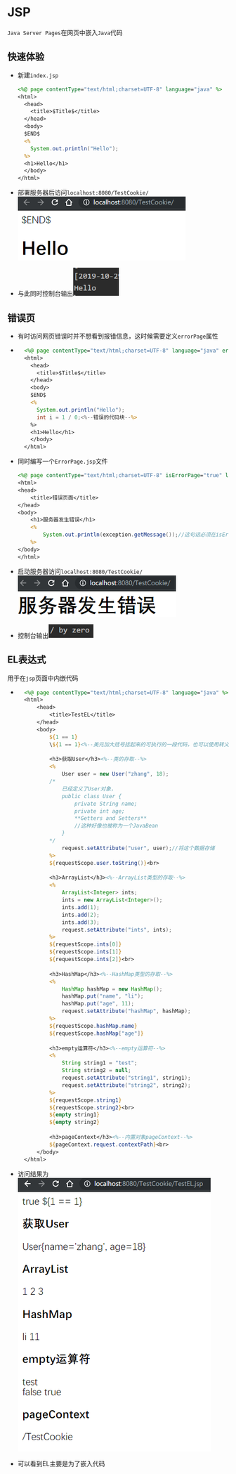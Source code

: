 # JSP

`Java Server Pages`在网页中嵌入`Java`代码

## 快速体验

* 新建`index.jsp`

    ```jsp
    <%@ page contentType="text/html;charset=UTF-8" language="java" %>
    <html>
      <head>
        <title>$Title$</title>
      </head>
      <body>
      $END$
      <%
        System.out.println("Hello");
      %>
      <h1>Hello</h1>
      </body>
    </html>
    ```

* 部署服务器后访问`localhost:8080/TestCookie/`![image-20191029213705640](image-20191029213705640.png)

* 与此同时控制台输出![image-20191029213733003](image-20191029213733003.png)

## 错误页

* 有时访问网页错误时并不想看到报错信息，这时候需要定义`errorPage`属性

* ```jsp
    <%@ page contentType="text/html;charset=UTF-8" language="java" errorPage="ErrorPage.jsp" <%--设置错误页跳转至相应的页面--%>%>
    <html>
      <head>
        <title>$Title$</title>
      </head>
      <body>
      $END$
      <%
        System.out.println("Hello");
        int i = 1 / 0;<%--错误的代码块--%>
      %>
      <h1>Hello</h1>
      </body>
    </html>
    ```

* 同时编写一个`ErrorPage.jsp`文件

    ```jsp
    <%@ page contentType="text/html;charset=UTF-8" isErrorPage="true" language="java" %><%--isErrorPage标记是否为错误页，true时exception对象就可用了--%>
    <html>
    <head>
        <title>错误页面</title>
    </head>
    <body>
        <h1>服务器发生错误</h1>
        <%
            System.out.println(exception.getMessage());//这句话必须在isErrorPage为true时才可用
        %>
    </body>
    </html>
    ```

* 启动服务器访问`localhost:8080/TestCookie/`![image-20191029214243250](image-20191029214243250.png)

* 控制台输出![image-20191029214950020](image-20191029214950020.png)

## EL表达式

用于在`jsp`页面中内嵌代码

* ```jsp
    <%@ page contentType="text/html;charset=UTF-8" language="java" %>
    <html>
        <head>
            <title>TestEL</title>
        </head>
        <body>
            ${1 == 1}
            \${1 == 1}<%--美元加大括号括起来的可执行的一段代码，也可以使用转义字符--%>
            
            <h3>获取User</h3><%--类的存取--%>
            <%
                User user = new User("zhang", 18);
            /*
            	已经定义了User对象，
            	public class User {
        			private String name;
        			private int age;
        			**Getters and Setters**
        			//这种好像也被称为一个JavaBean
        		}
            */
                request.setAttribute("user", user);//将这个数据存储
            %>
            ${requestScope.user.toString()}<br>
            
            <h3>ArrayList</h3><%--ArrayList类型的存取--%>
            <%
                ArrayList<Integer> ints;
                ints = new ArrayList<Integer>();
                ints.add(1);
                ints.add(2);
                ints.add(3);
                request.setAttribute("ints", ints);
            %>
            ${requestScope.ints[0]}
            ${requestScope.ints[1]}
            ${requestScope.ints[2]}<br>
            
            <h3>HashMap</h3><%--HashMap类型的存取--%>
            <%
                HashMap hashMap = new HashMap();
                hashMap.put("name", "li");
                hashMap.put("age", 11);
                request.setAttribute("hashMap", hashMap);
            %>
            ${requestScope.hashMap.name}
            ${requestScope.hashMap["age"]}
            
            <h3>empty运算符</h3><%--empty运算符--%>
            <%
                String string1 = "test";
                String string2 = null;
                request.setAttribute("string1", string1);
                request.setAttribute("string2", string2);
            %>
            ${requestScope.string1}
            ${requestScope.string2}<br>
            ${empty string1}
            ${empty string2}
            
            <h3>pageContext</h3><%--内置对象pageContext--%>
            ${pageContext.request.contextPath}<br>
        </body>
    </html>
    ```

* 访问结果为![image-20191030104227896](image-20191030104227896.png)

* 可以看到EL主要是为了嵌入代码







